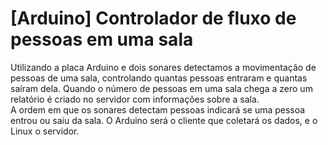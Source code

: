 # [Arduino] Controlador de fluxo de pessoas em uma sala
Utilizando a placa Arduino e dois sonares detectamos a movimentação de pessoas de
uma sala, controlando quantas pessoas entraram e quantas saíram dela. Quando o número de
pessoas em uma sala chega a zero um relatório é criado no servidor com informações sobre a
sala. </br>
A ordem em que os sonares detectam pessoas indicará se uma pessoa entrou ou saiu
da sala. O Arduino será o cliente que coletará os dados, e o Linux o servidor.
